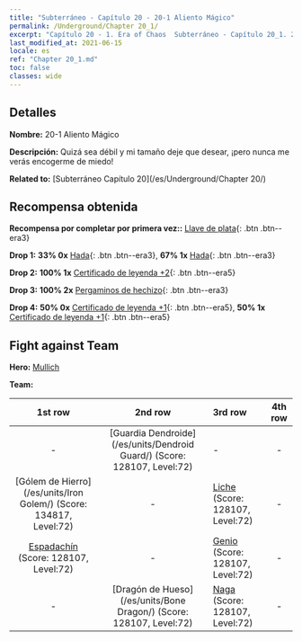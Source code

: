 ```yaml
---
title: "Subterráneo - Capítulo 20 - 20-1 Aliento Mágico"
permalink: /Underground/Chapter 20_1/
excerpt: "Capítulo 20 - 1. Era of Chaos  Subterráneo - Capítulo 20_1. 20-1 Aliento Mágico"
last_modified_at: 2021-06-15
locale: es
ref: "Chapter 20_1.md"
toc: false
classes: wide
---
```


## Detalles

 **Nombre:** 20-1 Aliento Mágico

 **Descripción:** Quizá sea débil y mi tamaño deje que desear, ¡pero nunca me verás encogerme de miedo!

 **Related to:** [Subterráneo Capítulo 20](/es/Underground/Chapter 20/)

## Recompensa obtenida

 **Recompensa por completar por primera vez::** [Llave de plata](/ItemsES/con_693/){: .btn .btn--era3}

 **Drop 1:** **33% 0x** [Hada](/ItemsES/unt_262/){: .btn .btn--era3}, **67% 1x** [Hada](/ItemsES/unt_262/){: .btn .btn--era3}

 **Drop 2:** **100% 1x** [Certificado de leyenda +2](/ItemsES/mat_81/){: .btn .btn--era5}

 **Drop 3:** **100% 2x** [Pergaminos de hechizo](/ItemsES/con_694/){: .btn .btn--era3}

 **Drop 4:** **50% 0x** [Certificado de leyenda +1](/ItemsES/mat_74/){: .btn .btn--era5}, **50% 1x** [Certificado de leyenda +1](/ItemsES/mat_74/){: .btn .btn--era5}


## Fight against Team
 **Hero:** [Mullich](/es/heroes/Mullich/)

 **Team:**


  | 1st row | 2nd row | 3rd row | 4th row |
  |:----:|:----:|:----|:----:|
  | - | [Guardia Dendroide](/es/units/Dendroid Guard/) (Score: 128107, Level:72)  | - | - |
  | [Gólem de Hierro](/es/units/Iron Golem/) (Score: 134817, Level:72)  | - | [Liche](/es/units/Lich/) (Score: 128107, Level:72)  | - |
  | [Espadachín](/es/units/Swordsman/) (Score: 128107, Level:72)  | - | [Genio](/es/units/Genie/) (Score: 128107, Level:72)  | - |
  | - | [Dragón de Hueso](/es/units/Bone Dragon/) (Score: 128107, Level:72)  | [Naga](/es/units/Naga/) (Score: 128107, Level:72)  | - |


